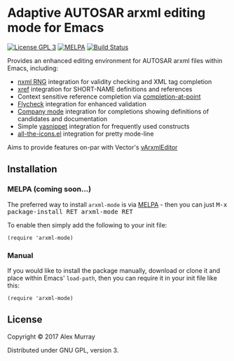 # Adaptive AUTOSAR arxml editing mode for Emacs

[![License GPL 3](https://img.shields.io/badge/license-GPL_3-green.svg)](http://www.gnu.org/licenses/gpl-3.0.txt)
[![MELPA](http://melpa.org/packages/arxml-mode-badge.svg)](http://melpa.org/#/arxml-mode)
[![Build Status](https://travis-ci.org/alexmurray/arxml-mode.svg?branch=master)](https://travis-ci.org/alexmurray/arxml-mode)

Provides an enhanced editing environment for AUTOSAR arxml files within Emacs, including:

* [nxml RNG](https://www.gnu.org/software/emacs/manual/html_node/nxml-mode/Introduction.html) integration
  for validity checking and XML tag completion
* [xref](https://www.gnu.org/software/emacs/manual/html_node/emacs/Xref.html)
  integration for SHORT-NAME definitions and references
* Context sensitive reference completion
  via
  [completion-at-point](https://www.gnu.org/software/emacs/manual/html_node/elisp/Completion-in-Buffers.html)
* [Flycheck](http://www.flycheck.org/) integration for enhanced validation
* [Company mode](https://www.gnu.org/software/emacs/manual/html_node/elisp/Completion-in-Buffers.html) integration
  for completions showing definitions of candidates and documentation
* Simple [yasnippet](http://joaotavora.github.io/yasnippet/) integration for
  frequently used constructs
* [all-the-icons.el](https://github.com/domtronn/all-the-icons.el) integration
  for pretty mode-line

Aims to provide features on-par with Vector's [vArxmlEditor](https://vector.com/vi_autosar_news_detail_en,1371902,,1699880,detail.html)

## Installation

### MELPA (coming soon...)

The preferred way to install `arxml-mode` is via
[MELPA](http://melpa.org) - then you can just <kbd>M-x package-install RET
arxml-mode RET</kbd>

To enable then simply add the following to your init file:

```emacs-lisp
(require 'arxml-mode)
```

### Manual

If you would like to install the package manually, download or clone it and
place within Emacs' `load-path`, then you can require it in your init file like
this:

```emacs-lisp
(require 'arxml-mode)
```

## License

Copyright © 2017 Alex Murray

Distributed under GNU GPL, version 3.
